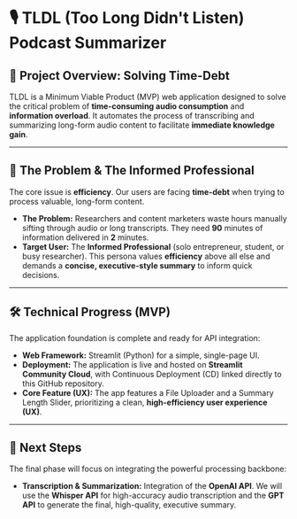 # 🎙️ TLDL (Too Long Didn't Listen) Podcast Summarizer

## 🚀 Project Overview: Solving Time-Debt

TLDL is a Minimum Viable Product (MVP) web application designed to solve the critical problem of **time-consuming audio consumption** and **information overload**. It automates the process of transcribing and summarizing long-form audio content to facilitate **immediate knowledge gain**.

---

## 🎯 The Problem & The Informed Professional

The core issue is **efficiency**. Our users are facing **time-debt** when trying to process valuable, long-form content.

* **The Problem:** Researchers and content marketers waste hours manually sifting through audio or long transcripts. They need $\mathbf{90}$ minutes of information delivered in $\mathbf{2}$ minutes.
* **Target User:** The **Informed Professional** (solo entrepreneur, student, or busy researcher). This persona values **efficiency** above all else and demands a **concise, executive-style summary** to inform quick decisions.

---

## 🛠️ Technical Progress (MVP)

The application foundation is complete and ready for API integration:

* **Web Framework:** Streamlit (Python) for a simple, single-page UI.
* **Deployment:** The application is live and hosted on **Streamlit Community Cloud**, with Continuous Deployment (CD) linked directly to this GitHub repository.
* **Core Feature (UX):** The app features a File Uploader and a Summary Length Slider, prioritizing a clean, **high-efficiency user experience (UX)**.

---

## 🔮 Next Steps

The final phase will focus on integrating the powerful processing backbone:

* **Transcription & Summarization:** Integration of the **OpenAI API**. We will use the **Whisper API** for high-accuracy audio transcription and the **GPT API** to generate the final, high-quality, executive summary.
```
